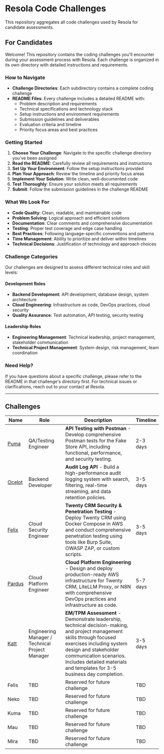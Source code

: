 # Resola Code Challenges

This repository aggregates all code challenges used by Resola for candidate assessments.

## For Candidates

Welcome! This repository contains the coding challenges you'll encounter during your assessment process with Resola. Each challenge is organized in its own directory with detailed instructions and requirements.

### How to Navigate

- **Challenge Directories**: Each subdirectory contains a complete coding challenge
- **README Files**: Every challenge includes a detailed README with:
  - Problem description and requirements
  - Technical specifications and technology stack
  - Setup instructions and environment requirements
  - Submission guidelines and deliverables
  - Evaluation criteria and timeline
  - Priority focus areas and best practices

### Getting Started

1. **Choose Your Challenge**: Navigate to the specific challenge directory you've been assigned
2. **Read the README**: Carefully review all requirements and instructions
3. **Set Up Your Environment**: Follow the setup instructions provided
4. **Plan Your Approach**: Review the timeline and priority focus areas
5. **Implement Your Solution**: Write clean, well-documented code
6. **Test Thoroughly**: Ensure your solution meets all requirements
7. **Submit**: Follow the submission guidelines in the challenge README

### What We Look For

- **Code Quality**: Clean, readable, and maintainable code
- **Problem Solving**: Logical approach and efficient solutions
- **Documentation**: Clear comments and comprehensive documentation
- **Testing**: Proper test coverage and edge case handling
- **Best Practices**: Following language-specific conventions and patterns
- **Time Management**: Ability to prioritize and deliver within timelines
- **Technical Decisions**: Justification of technology and approach choices

### Challenge Categories

Our challenges are designed to assess different technical roles and skill levels:

#### **Development Roles**
- **Backend Development**: API development, database design, system architecture
- **Cloud Engineering**: Infrastructure as code, DevOps practices, cloud security
- **Quality Assurance**: Test automation, API testing, security testing

#### **Leadership Roles**
- **Engineering Management**: Technical leadership, project management, stakeholder communication
- **Technical Project Management**: System design, risk management, team coordination

### Need Help?

If you have questions about a specific challenge, please refer to the README in that challenge's directory first. For technical issues or clarifications, reach out to your contact at Resola.

---

## Challenges

| Name | Role | Description | Timeline |
|------|------|-------------|----------|
| [Puma](puma/README.md) | QA/Testing Engineer | **API Testing with Postman** - Develop comprehensive Postman tests for the Fake Store API, including functional, performance, and security testing. | 2-3 days |
| [Ocelot](ocelot/README.md) | Backend Developer | **Audit Log API** - Build a high-performance audit logging system with search, filtering, real-time streaming, and data retention policies. | 3-5 days |
| [Felix](felix/README.md) | Cloud Security Engineer | **Twenty CRM Security & Penetration Testing** - Deploy Twenty CRM using Docker Compose in AWS and conduct comprehensive penetration testing using tools like Burp Suite, OWASP ZAP, or custom scripts. | 3-5 days |
| [Pardus](pardus/README.md) | Cloud Platform Engineer | **Cloud Platform Engineering** - Design and deploy production-ready AWS infrastructure for Twenty CRM, LiteLLM Proxy, or N8N with comprehensive DevOps practices and infrastructure as code. | 5-7 days |
| [Katt](katt/README.md) | Engineering Manager / Technical Project Manager | **EM/TPM Assessment** - Demonstrate leadership, technical decision-making, and project management skills through focused exercises including system design and stakeholder communication scenarios. Includes detailed materials and templates for 3-5 business day completion. | 3-5 days |
| Felis | TBD | Reserved for future challenge | TBD |
| Neko | TBD | Reserved for future challenge | TBD |
| Kuma | TBD | Reserved for future challenge | TBD |
| Mau | TBD | Reserved for future challenge | TBD |
| Mira | TBD | Reserved for future challenge | TBD |
